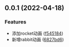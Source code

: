 ## 0.0.1 (2022-04-18)


### Features

* 添加rocket动画 ([f545184](https://github.com/fzxiang/animate-canvas-lib/commit/f5451846f9fc6df5800d72493b5bcf488e73c57b))
* 新增rabbit动画 ([6827bd6](https://github.com/fzxiang/animate-canvas-lib/commit/6827bd6a5daf8f1d84b11ad7935791d4544e3bd8))



